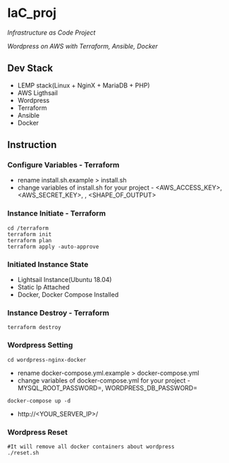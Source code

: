 # IaC_proj
*Infrastructure as Code Project*

*Wordpress on AWS with Terraform, Ansible, Docker*

## Dev Stack
* LEMP stack(Linux + NginX + MariaDB + PHP)
* AWS Ligthsail
* Wordpress
* Terraform
* Ansible
* Docker

## Instruction
### Configure Variables - Terraform
* rename install.sh.example > install.sh
* change variables of install.sh for your project - <AWS_ACCESS_KEY>, <AWS_SECRET_KEY>, <REGION>, <SHAPE_OF_OUTPUT>

### Instance Initiate - Terraform
```
cd /terraform
terraform init
terraform plan
terraform apply -auto-approve
```

### Initiated Instance State
* Lightsail Instance(Ubuntu 18.04)
* Static Ip Attached
* Docker, Docker Compose Installed

### Instance Destroy - Terraform
```
terraform destroy
```

### Wordpress Setting

```
cd wordpress-nginx-docker
```
* rename docker-compose.yml.example > docker-compose.yml
* change variables of docker-compose.yml for your project - MYSQL_ROOT_PASSWORD=<password>, WORDPRESS_DB_PASSWORD=<password>
```
docker-compose up -d
```
* http://<YOUR_SERVER_IP>/

### Wordpress Reset
```
#It will remove all docker containers about wordpress
./reset.sh
```
